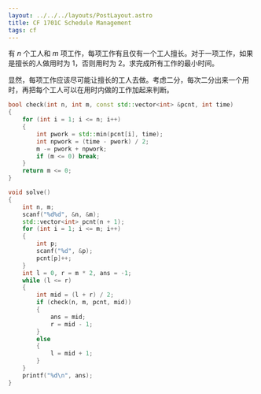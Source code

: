 ```yaml
---
layout: ../../../layouts/PostLayout.astro
title: CF 1701C Schedule Management
tags: cf
---
```


有 $n$ 个工人和 $m$ 项工作，每项工作有且仅有一个工人擅长。对于一项工作，如果是擅长的人做用时为 $1$，否则用时为 $2$。求完成所有工作的最小时间。

显然，每项工作应该尽可能让擅长的工人去做。考虑二分，每次二分出来一个用时，再把每个工人可以在用时内做的工作加起来判断。

```cpp
bool check(int n, int m, const std::vector<int> &pcnt, int time)
{
    for (int i = 1; i <= n; i++)
    {
        int pwork = std::min(pcnt[i], time);
        int npwork = (time - pwork) / 2;
        m -= pwork + npwork;
        if (m <= 0) break;
    }
    return m <= 0;
}

void solve()
{
    int n, m;
    scanf("%d%d", &n, &m);
    std::vector<int> pcnt(n + 1);
    for (int i = 1; i <= m; i++)
    {
        int p;
        scanf("%d", &p);
        pcnt[p]++;
    }
    int l = 0, r = m * 2, ans = -1;
    while (l <= r)
    {
        int mid = (l + r) / 2;
        if (check(n, m, pcnt, mid))
        {
            ans = mid;
            r = mid - 1;
        }
        else
        {
            l = mid + 1;
        }
    }
    printf("%d\n", ans);
}
```
